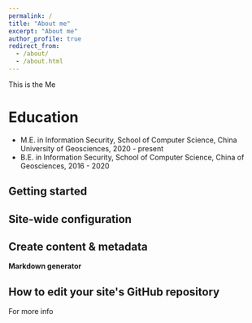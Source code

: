 ```yaml
---
permalink: /
title: "About me"
excerpt: "About me"
author_profile: true
redirect_from: 
  - /about/
  - /about.html
---
```


This is the Me

Education
======
* M.E. in Information Security, School of Computer Science, China University of Geosciences, 2020 - present
* B.E. in Information Security, School of Computer Science, China of Geosciences, 2016 - 2020

Getting started
------

Site-wide configuration
------


Create content & metadata
------


**Markdown generator**


How to edit your site's GitHub repository
------


For more info

